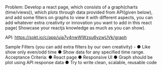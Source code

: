 Problem:
Develop a react page, which consists of a graph(charts (time/views)), which plots through
data provided from API(given below), and add some filters on graphs to view it with different
aspects, you can add whatever extra creativity or innovation you want to add in this react
page( Showcase your reactjs knowledge as much as you can show).

API: https://sokt.io/c/app/uia7y4nwWWzsu6yzwUVk/graph

Sample Filters (you can add extra filters by our own creativity) -
● Like show only even/odd time
● Show data for any specified time range.
Acceptance Criteria:
● React page
● Responsive UI
● Graph should be plot using API response data
● Try to write clean, scalable, reusable code
